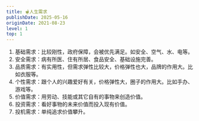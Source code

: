 ```yaml
---
title: 🫕人生需求
publishDate: 2025-05-16
originDate: 2021-08-23
level: 1
top: 1
---
```


1. 基础需求：比较刚性，政府保障，会被优先满足。如安全、空气、水、电等。
2. 安全需求：病有所医、住有所居、食品安全、基础设施完善。
3. 品质需求：有实用性，但需求弹性比较大，价格弹性也大，品牌的作用大。比如衣服等。
4. 个性需求：跟个人的兴趣爱好有关，价格弹性大，圈子的作用大。比如手办、游戏等。
5. 价值需求：用劳动、技能或其它自有的事物来创造价值。
6. 投资需求：看好事物的未来价值而投入现有价值。
7. 投机需求：单纯追求价值攀升。
